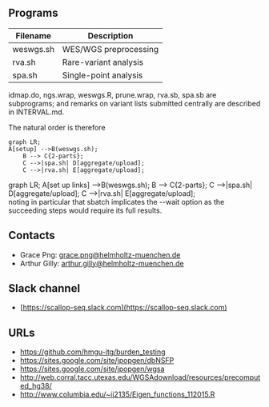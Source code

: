 <script src="https://cdnjs.cloudflare.com/ajax/libs/mermaid/8.3.1/mermaid.min.js" crossorigin="anonymous"></script>
<script>mermaid.initialize({startOnLoad:false});</script>
<script>let graphStr = `graph LR;
A[set up links] -->B(weswgs.sh);
    B --> C{2-parts};
    C -->|spa.sh| D[aggregate/upload];
    C -->|rva.sh| E[aggregate/upload]`;
onload = () => {
  mermaid.render("mermaid", graphStr, document.getElementsByTagName("div")[0]);
}
</script>

## Programs

| Filename  | Description           |
| --------- | --------------------- |
| weswgs.sh | WES/WGS preprocessing |
| rva.sh    | Rare-variant analysis |
| spa.sh    | Single-point analysis |

idmap.do, ngs.wrap, weswgs.R, prune.wrap, rva.sb, spa.sb are subprograms; and remarks on variant lists submitted centrally are described in INTERVAL.md.

The natural order is therefore
```mermaid
graph LR;
A[setup] -->B(weswgs.sh);
    B --> C{2-parts};
    C -->|spa.sh| D[aggregate/upload];
    C -->|rva.sh| E[aggregate/upload];
```
<div class="mermaid">
graph LR;
A[set up links] -->B(weswgs.sh);
    B --> C{2-parts};
    C -->|spa.sh| D[aggregate/upload];
    C -->|rva.sh| E[aggregate/upload];
</div>
noting in particular that sbatch implicates the --wait option as the succeeding steps would require its full results.

## Contacts

* Grace Png: grace.png@helmholtz-muenchen.de
* Arthur Gilly: arthur.gilly@helmholtz-muenchen.de

## Slack channel

* [https://scallop-seq.slack.com](https://scallop-seq.slack.com)

## URLs

* https://github.com/hmgu-itg/burden_testing
* https://sites.google.com/site/jpopgen/dbNSFP
* https://sites.google.com/site/jpopgen/wgsa
* http://web.corral.tacc.utexas.edu/WGSAdownload/resources/precomputed_hg38/
* http://www.columbia.edu/~ii2135/Eigen_functions_112015.R
